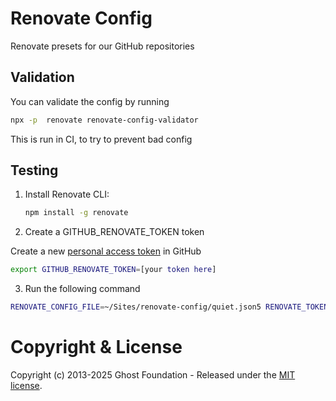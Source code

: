 # Renovate Config

Renovate presets for our GitHub repositories

## Validation

You can validate the config by running

```bash
npx -p  renovate renovate-config-validator
```

This is run in CI, to try to prevent bad config

## Testing

1. Install Renovate CLI:
   ```bash
   npm install -g renovate
   ```

2. Create a GITHUB_RENOVATE_TOKEN token

Create a new [personal access token](https://docs.github.com/en/authentication/keeping-your-account-and-data-secure/managing-your-personal-access-tokens) in GitHub

   ```bash
   export GITHUB_RENOVATE_TOKEN=[your token here]
   ```

3. Run the following command

```bash
RENOVATE_CONFIG_FILE=~/Sites/renovate-config/quiet.json5 RENOVATE_TOKEN=$GITHUB_RENOVATE_TOKEN  renovate --dry-run=full TryGhost/Ghost
```

# Copyright & License

Copyright (c) 2013-2025 Ghost Foundation - Released under the [MIT license](LICENSE).